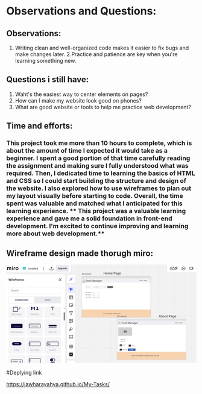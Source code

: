 # Observations and Questions:

## Observations:

1. Writing clean and well-organized code makes it easier to fix bugs and make changes later.
2.Practice and patience are key when you're learning something new.

## Questions i still have:

1. Waht's the easiest way to center elements on pages? 
2. How can I make my website look good on phones?
3. What are good website or tools to help me practice web development?

## Time and efforts:

### This project took me more than 10 hours to complete, which is about the amount of time I expected it would take as a beginner. I spent a good portion of that time carefully reading the assignment and making sure I fully understood what was required. Then, I dedicated time to learning the basics of HTML and CSS so I could start building the structure and design of the website. I also explored how to use wireframes to plan out my layout visually before starting to code. Overall, the time spent was valuable and matched what I anticipated for this learning experience. ** This project was a valuable learning experience and gave me a solid foundation in front-end development. I'm excited to continue improving and learning more about web development.**


## Wireframe design made thorugh miro:

![wireframe](images/Capture.JPG)

#Deplying link

https://jawharayahya.github.io/My-Tasks/ 